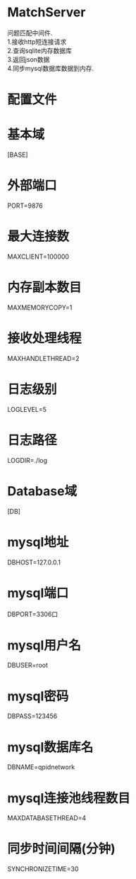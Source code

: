 # MatchServer
问题匹配中间件.</br>
1.接收http短连接请求</br>
2.查询sqlite内存数据库</br>
3.返回json数据</br>
4.同步mysql数据库数据到内存.</br>

# 配置文件
# 基本域</br>
[BASE]</br>
# 外部端口</br>
PORT=9876
# 最大连接数</br>
MAXCLIENT=100000</br>
# 内存副本数目</br>
MAXMEMORYCOPY=1</br>     
# 接收处理线程</br>
MAXHANDLETHREAD=2</br>
# 日志级别</br>
LOGLEVEL=5</br>
# 日志路径</br>
LOGDIR=./log</br>
# Database域</br>
[DB]</br>
# mysql地址</br>
DBHOST=127.0.0.1</br>
# mysql端口</br>
DBPORT=3306口</br>
# mysql用户名</br>
DBUSER=root</br>
# mysql密码</br>
DBPASS=123456</br>
# mysql数据库名</br>
DBNAME=qpidnetwork</br>
# mysql连接池线程数目</br>
MAXDATABASETHREAD=4</br>
# 同步时间间隔(分钟)</br>
SYNCHRONIZETIME=30</br>

